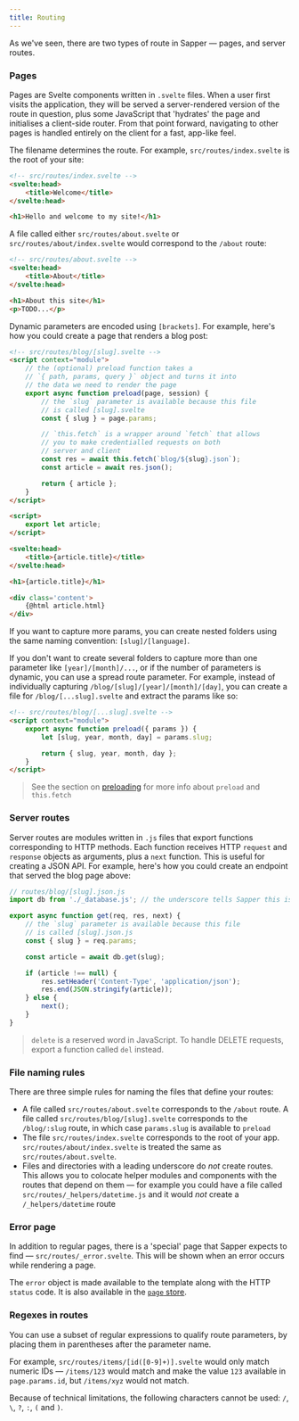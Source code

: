 ```yaml
---
title: Routing
---
```


As we've seen, there are two types of route in Sapper — pages, and server routes.


### Pages

Pages are Svelte components written in `.svelte` files. When a user first visits the application, they will be served a server-rendered version of the route in question, plus some JavaScript that 'hydrates' the page and initialises a client-side router. From that point forward, navigating to other pages is handled entirely on the client for a fast, app-like feel.

The filename determines the route. For example, `src/routes/index.svelte` is the root of your site:

```html
<!-- src/routes/index.svelte -->
<svelte:head>
	<title>Welcome</title>
</svelte:head>

<h1>Hello and welcome to my site!</h1>
```

A file called either `src/routes/about.svelte` or `src/routes/about/index.svelte` would correspond to the `/about` route:

```html
<!-- src/routes/about.svelte -->
<svelte:head>
	<title>About</title>
</svelte:head>

<h1>About this site</h1>
<p>TODO...</p>
```

Dynamic parameters are encoded using `[brackets]`. For example, here's how you could create a page that renders a blog post:

```html
<!-- src/routes/blog/[slug].svelte -->
<script context="module">
	// the (optional) preload function takes a
	// `{ path, params, query }` object and turns it into
	// the data we need to render the page
	export async function preload(page, session) {
		// the `slug` parameter is available because this file
		// is called [slug].svelte
		const { slug } = page.params;

		// `this.fetch` is a wrapper around `fetch` that allows
		// you to make credentialled requests on both
		// server and client
		const res = await this.fetch(`blog/${slug}.json`);
		const article = await res.json();

		return { article };
	}
</script>

<script>
	export let article;
</script>

<svelte:head>
	<title>{article.title}</title>
</svelte:head>

<h1>{article.title}</h1>

<div class='content'>
	{@html article.html}
</div>
```

If you want to capture more params, you can create nested folders using the same naming convention: `[slug]/[language]`.

If you don't want to create several folders to capture more than one parameter like `[year]/[month]/...`, or if the number of parameters is dynamic, you can use a spread route parameter. For example, instead of individually capturing `/blog/[slug]/[year]/[month]/[day]`, you can create a file for `/blog/[...slug].svelte` and extract the params like so:

```html
<!-- src/routes/blog/[...slug].svelte -->
<script context="module">
	export async function preload({ params }) {
		let [slug, year, month, day] = params.slug;

		return { slug, year, month, day };
	}
</script>
```


> See the section on [preloading](docs#Preloading) for more info about `preload` and `this.fetch`


### Server routes

Server routes are modules written in `.js` files that export functions corresponding to HTTP methods. Each function receives HTTP `request` and `response` objects as arguments, plus a `next` function. This is useful for creating a JSON API. For example, here's how you could create an endpoint that served the blog page above:

```js
// routes/blog/[slug].json.js
import db from './_database.js'; // the underscore tells Sapper this isn't a route

export async function get(req, res, next) {
	// the `slug` parameter is available because this file
	// is called [slug].json.js
	const { slug } = req.params;

	const article = await db.get(slug);

	if (article !== null) {
		res.setHeader('Content-Type', 'application/json');
		res.end(JSON.stringify(article));
	} else {
		next();
	}
}
```

> `delete` is a reserved word in JavaScript. To handle DELETE requests, export a function called `del` instead.


### File naming rules

There are three simple rules for naming the files that define your routes:

* A file called `src/routes/about.svelte` corresponds to the `/about` route. A file called `src/routes/blog/[slug].svelte` corresponds to the `/blog/:slug` route, in which case `params.slug` is available to `preload`
* The file `src/routes/index.svelte` corresponds to the root of your app. `src/routes/about/index.svelte` is treated the same as `src/routes/about.svelte`.
* Files and directories with a leading underscore do *not* create routes. This allows you to colocate helper modules and components with the routes that depend on them — for example you could have a file called `src/routes/_helpers/datetime.js` and it would *not* create a `/_helpers/datetime` route



### Error page

In addition to regular pages, there is a 'special' page that Sapper expects to find — `src/routes/_error.svelte`. This will be shown when an error occurs while rendering a page.

The `error` object is made available to the template along with the HTTP `status` code. It is also available in the [`page` store](docs#Stores).



### Regexes in routes

You can use a subset of regular expressions to qualify route parameters, by placing them in parentheses after the parameter name.

For example, `src/routes/items/[id([0-9]+)].svelte` would only match numeric IDs — `/items/123` would match and make the value `123` available in `page.params.id`, but `/items/xyz` would not match.

Because of technical limitations, the following characters cannot be used: `/`, `\`, `?`, `:`, `(` and `)`.
